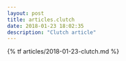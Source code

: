 ```yaml
---
layout: post
title: articles.clutch
date: 2018-01-23 18:02:35
description: "Clutch article"
---
```


{% tf articles/2018-01-23-clutch.md %}
